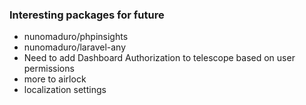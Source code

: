 ### Interesting packages for future
- nunomaduro/phpinsights
- nunomaduro/laravel-any
- Need to add Dashboard Authorization to telescope based on user permissions
- more to airlock
- localization settings
